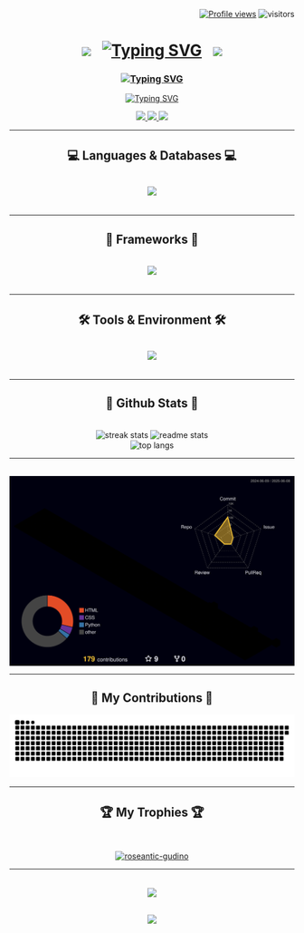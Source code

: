 
<!--
**Roseantic-Gudino/Roseantic-Gudino** is a ✨ _special_ ✨ repository because its `README.md` (this file) appears on your GitHub profile.

Here are some ideas to get you started:

- 🔭 I’m currently working on ...
- 🌱 I’m currently learning ...
- 👯 I’m looking to collaborate on ...
- 🤔 I’m looking for help with ...
- 💬 Ask me about ...
- 📫 How to reach me: ...
- 😄 Pronouns: ...
- ⚡ Fun fact: ...

-->





<div align="right">

<a href="https://komarev.com/ghpvc/?username=Roseantic-Gudino&color=blueviolet"><img src="https://komarev.com/ghpvc/?username=Roseantic-Gudino&color=blueviolet" alt="Profile views" /></a> ![visitors](https://visitor-badge.laobi.icu/badge?page_id=Roseantic-Gudino.Roseantic-Gudino)
<!--
<img align="right" src="https://visitor-badge.laobi.icu/badge?page_id=Roseantic-Gudino.Roseantic-Gudino" />
--->
</div>
<h1 align="center">
<img src="https://user-images.githubusercontent.com/74038190/213844263-a8897a51-32f4-4b3b-b5c2-e1528b89f6f3.png" width="50px" /> &nbsp; 
<a href="https://git.io/typing-svg"><img src="https://readme-typing-svg.herokuapp.com?font=Merienda&size=27&duration=750&pause=1000&color=8D53F7&center=true&vCenter=true&multiline=true&width=550&lines=I%E2%80%99m+Roseantic%2C+and+I%E2%80%99m+glad+you%E2%80%99re+here%F0%9F%8C%B9" alt="Typing SVG" /></a>  &nbsp; 
<img src="https://user-images.githubusercontent.com/74038190/213844263-a8897a51-32f4-4b3b-b5c2-e1528b89f6f3.png" width="50px" />
</h1>

<h3 align="center" >
<!--
<a href="https://git.io/typing-svg"><img src="https://readme-typing-svg.herokuapp.com?font=Felipa&size=24&duration=1000&pause=100&color=BDC1F7&center=true&vCenter=true&multiline=true&repeat=false&width=800&height=70&lines=%F0%9F%A7%A0+Curious+mind+from+Bangalore+%F0%9F%8C%86%2C+exploring+the+world+of+software+engineering+%F0%9F%92%BB%2C+;fueled+by+innovation+%F0%9F%92%A1+and+a+love+for+learning+%F0%9F%93%9A%F0%9F%94%8D" alt="Typing SVG" /></a>
-->
  
<a href="https://git.io/typing-svg"><img src="https://readme-typing-svg.herokuapp.com?font=Rancho&size=25&duration=1&pause=1000&color=DBCDF7&center=true&vCenter=true&multiline=true&width=900&height=45&lines=%F0%9F%A7%A0+Curious+mind+from+Bangalore+%F0%9F%8C%86+exploring+software+engineering+%F0%9F%9A%80+with+a+passion+for+learning+%F0%9F%93%9A" alt="Typing SVG" /></a>
 
</h3>


<div align="center">
  
<a href="https://git.io/typing-svg"><img src="https://readme-typing-svg.herokuapp.com?font=Libre+Caslon+Display&size=22&duration=1&pause=100&color=F7F7F7&center=true&vCenter=true&multiline=true&repeat=false&width=1000&height=150&lines=%F0%9F%8C%B1+I%E2%80%99m+passionate+about+problem-solving+and+learning+new+technologies+...;%F0%9F%A4%94+I+enjoy+tackling+real-world+challenges+with+an+analytical+and+data-driven+approach+...;%F0%9F%92%AC+I+love+badminton+%F0%9F%8F%B8%2C+traveling+%E2%9C%88%EF%B8%8F%2C+and+exploring+my+creativity+through+art+and+calligraphy+%F0%9F%8E%A8...;%E2%9A%A1+Fun+fact%3A+%E2%80%9CHello%2C+World!%E2%80%9D+has+been+saying+hi+since+1972...;%F0%9F%93%AB+How+to+reach+me%3A+..." alt="Typing SVG" /></a>


</a>
  
</div>


<!--

<div align="center" style="font-family: 'Brush Script MT', cursive;">
  🌱 I’m passionate about problem-solving and learning new technologies ...<br><br>
  🤔 I enjoy tackling real-world challenges with an analytical and data-driven approach ...<br><br>
  💬 I love badminton 🏸, traveling ✈️, and exploring my creativity through art and calligraphy 🎨.<br><br>
  ⚡ Fun fact: The “Hello, World!” program has been a tradition since 1972 ...<br><br>
  📫 How to reach me: ...
</div>


<div align="center">
🌱 Curious by nature, techie by choice <br>
I love solving problems and learning new tools.
Always up for a challenge that makes me think.
<br><br>
  🤔 Data-driven, detail-focused <br>
I enjoy real-world puzzles and analytical thinking.
Turning insights into impact is my thing.
<br><br>
  🎨 Creative soul <br>
I unwind with art, calligraphy, and design.
Creativity keeps my mind fresh and inspired.
<br><br>
  🏸 ✈️ Life beyond the screen <br>
Badminton energizes me.
Travel broadens my view.
<br><br>
  ⚡ Fun fact: <br>
“Hello, World!” has been saying hi since 1972.
A tiny line that launched countless tech journeys.
<br><br>
  📫 How to reach me: ...
 </div>

<!--
<div>
  🌱 I’m passionate about problem-solving and learning new technologies ...
  
  🤔 I enjoy tackling real-world challenges with an analytical and data-driven approach ...
  
  💬 I love badminton 🏸, traveling ✈️, and exploring my creativity through art and calligraphy 🎨.
  
  ⚡ Fun fact: The “Hello, World!” program has been a tradition since 1972 ...
  
  📫 How to reach me: ...
</div>
 

<div align="center" style="font-family: 'Brush Script MT', cursive;">
  🌱 I’m passionate about problem-solving and learning new technologies ...<br><br>
  🤔 I enjoy tackling real-world challenges with an analytical and data-driven approach ...<br><br>
  💬 I love badminton 🏸, traveling ✈️, and exploring my creativity through art and calligraphy 🎨.<br><br>
  ⚡ Fun fact: The “Hello, World!” program has been a tradition since 1972 ...<br><br>
  📫 How to reach me: ...
</div>
-->



<div align="center"> 
  <a href="mailto:roseanticgudino27@gmail.com">
    <img src="https://img.shields.io/badge/Gmail-%23FF0000?style=for-the-badge&logo=gmail&logoColor=yellow" />
  </a>
  <a href="https://www.linkedin.com/in/roseantic-gudino-506285229" target="_blank">
    <img src="https://img.shields.io/badge/LinkedIn-blue?style=for-the-badge&logo=linkedin&logoColor=white" />
  </a> 
  <a href="https://linktr.ee/roseantic">
    <img src="https://img.shields.io/badge/Linktree-lightgreen?style=for-the-badge&logo=linktree&logoColor=black" />
  </a>

  
</div>

 <hr/>
<!--
<h2 align="center">⚒️ Languages-Frameworks-Tools ⚒️</h2>
<br/>
<div align="center">
    <img src="https://skillicons.dev/icons?i=python,c,html,css,vscode,django,angular,mysql,sqlite,opencv,javascript,typescript,github,git,pycharm,java,cpp,linux,windows,powershell&perline=10" />
</div>
-
<br/>
-->


<h2 align="center">💻 Languages & Databases 💻</h2>
<br/>
<div align="center">
    <img src="https://skillicons.dev/icons?i=python,c,mysql,sqlite,html,javascript,typescript,java,cpp,css&perline=5" />
</div>
<br/>
<hr/>


<h2 align="center">🚀 Frameworks 🚀</h2>
<br/>
<div align="center">
    <img src="https://skillicons.dev/icons?i=django,angular,bootstrap&perline=4" />
</div>
<br/>
<hr/>

<h2 align="center">🛠 Tools & Environment 🛠</h2>
<br/>
<div align="center">
    <img src="https://skillicons.dev/icons?i=vscode,opencv,github,git,pycharm,visualstudio,linux,windows,powershell,jquery&perline=5" />
</div>
<br/>
<hr/>




<h2 align="center">🌠 Github Stats 🌠 </h2>
<br> 
<div align="center">
<!--  <img width=390 src="https://github-readme-streak-stats-salesp07.vercel.app/?user=Roseantic-Gudino&count_private=true&theme=midnight-purple&border_radius=10" alt="streak stats"/>
  <img width=390 src="https://github-readme-stats-salesp07.vercel.app/api?username=Roseantic-Gudino&count_private=true&show_icons=true&theme=midnight-purple&rank_icon=github&border_radius=10&include_all_commits=true" alt="readme stats" /> -->
  <img src="https://github-readme-streak-stats-salesp07.vercel.app/?user=Roseantic-Gudino&count_private=true&theme=midnight-purple&border_radius=10" alt="streak stats" width="390" />
  <img src="https://github-readme-stats-salesp07.vercel.app/api?username=Roseantic-Gudino&count_private=true&show_icons=true&theme=midnight-purple&rank_icon=github&border_radius=10&include_all_commits=true" alt="readme stats"  width="390" /> </br>
  <img width=325 align="center" src="https://github-readme-stats-salesp07.vercel.app/api/top-langs/?username=Roseantic-Gudino&langs_count=8&layout=compact&theme=midnight-purple&border_radius=10&size_weight=0.5&count_weight=0.5" alt="top langs"  /> 
</a>
</div>
<hr/>




<!-- <h2 align="center">🌠 Github Stats 🌠</h2>   -->
<br>
<div align="center">
<img src="./profile-3d-contrib/profile-night-rainbow.svg" width="600" align="center" alt="3D GitHub Contribution Graph" />

</div>

<!--
<div align="center">
  <img src="https://github-readme-streak-stats.herokuapp.com/?user=Roseantic-Gudino&count_private=true&theme=midnight-purple&border_radius=10" alt="streak stats" width="390" />
  <img src="https://github-readme-stats.vercel.app/api?username=Roseantic-Gudino&count_private=true&show_icons=true&theme=midnight-purple&rank_icon=github&border_radius=10&include_all_commits=true" alt="readme stats"  width="390" /> </br>
  <img src="https://github-readme-stats.vercel.app/api/top-langs/?username=Roseantic-Gudino&langs_count=8&layout=compact&theme=midnight-purple&border_radius=10&size_weight=0.5&count_weight=0.5" alt="top langs" width="390" /> </br>
</div>
-->


<hr/>
<div align="center">
  <h2>🐍 My Contributions 🐍</h2>

<!-- <img alt="snake eating my contributions" src="https://raw.githubusercontent.com/Roseantic-Gudino/Roseantic-Gudino/output/github-contribution-grid-snake.svg" /> -->
  ![snake gif](https://github.com/Roseantic-Gudino/Roseantic-Gudino/blob/output/github-snake-dark.svg)
  

</div>

<hr/>

<h2 align="center">🏆 My Trophies 🏆</h2>
<br>
<div align="center">
<p> <a href="https://github.com/ryo-ma/github-profile-trophy"><img src="https://github-profile-trophy.vercel.app/?username=roseantic-gudino&theme=darkhub&column=4&margin-w=15" alt="roseantic-gudino" /></a> 

</p>



<hr/>

<br/>

<div align="center">
<img width=500 align="center" src="https://user-images.githubusercontent.com/74038190/225813708-98b745f2-7d22-48cf-9150-083f1b00d6c9.gif"/>
</div>

<br/>

<p align="center">
<a href="https://GitHub.com/Roseantic-Gudino/"><img src="http://ForTheBadge.com/images/badges/built-with-love.svg" " /></a>

</p>

<!--
https://github.com/user-attachments/assets/53a33886-e4ee-45a7-ba38-210454a060c0
-->



<!--
[![Harlok's WakaTime stats](https://github-readme-stats.vercel.app/api/wakatime?username=Roseantic-Gudino)](https://github.com/Roseantic-Gudino/github-readme-stats)

 ![](./profile-3d-contrib/profile-night-rainbow.svg)
 <!--- https://github.com/Akshata-Gunapache/Akshata-Gunapache/blob/main/profile-3d-contrib/profile-night-rainbow.svg





## 🌐 Connect with Me 🍬
[![Behance](https://img.shields.io/badge/Behance-1769ff?logo=behance&logoColor=white)](https://behance.net/technologyhell) [![Discord](https://img.shields.io/badge/Discord-%237289DA.svg?logo=discord&logoColor=white)](https://discord.gg/6ME9TDt) [![Facebook](https://img.shields.io/badge/Facebook-%231877F2.svg?logo=Facebook&logoColor=white)](https://facebook.com/technologyhell) [![Instagram](https://img.shields.io/badge/Instagram-%23E4405F.svg?logo=Instagram&logoColor=white)](https://instagram.com/technologyhell) [![LinkedIn](https://img.shields.io/badge/LinkedIn-%230077B5.svg?logo=linkedin&logoColor=white)](https://linkedin.com/in/nitishsinghslg) [![Twitch](https://img.shields.io/badge/Twitch-%239146FF.svg?logo=Twitch&logoColor=white)](https://twitch.tv/technologyhell) [![X](https://img.shields.io/badge/X-black.svg?logo=X&logoColor=white)](https://x.com/technologyhell) [![YouTube](https://img.shields.io/badge/YouTube-%23FF0000.svg?logo=YouTube&logoColor=white)](https://youtube.com/@technologyhell) 

</div>


-->

<!--
<p align="center">
  <img src="https://github-readme-activity-graph.vercel.app/graph?username=Roseantic-Gudino&theme=react-dark&bg_color=1a1b27&hide_border=true" alt="GitHub Activity Graph"/>
</p>

-->
